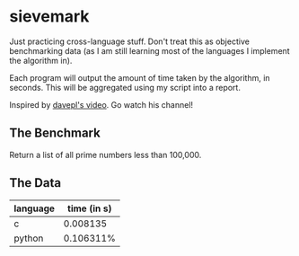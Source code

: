 # sievemark

Just practicing cross-language stuff. Don't treat this as objective benchmarking
data (as I am still learning most of the languages I implement the algorithm in).

Each program will output the amount of time taken by the algorithm, in seconds. This will be aggregated using my script into a report.

Inspired by [davepl's video](https://www.youtube.com/watch?v=D3h62rgewZM). Go watch his channel!

## The Benchmark

Return a list of all prime numbers less than 100,000.

## The Data

|language|time (in s)|
|-|-|
c|0.008135
python|0.106311%
